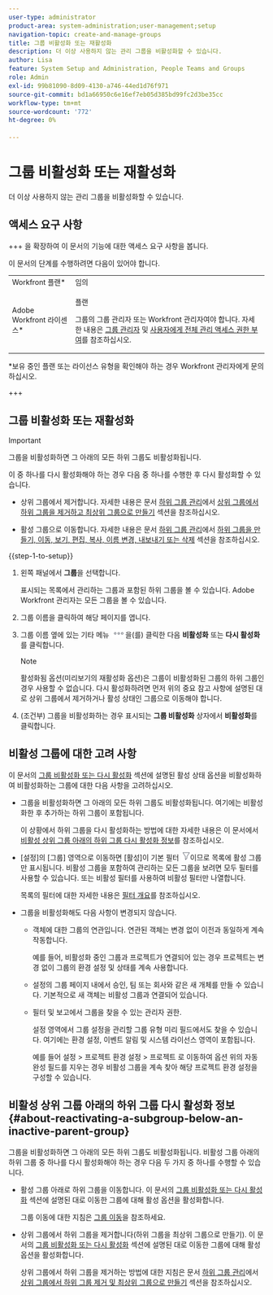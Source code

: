 ```yaml
---
user-type: administrator
product-area: system-administration;user-management;setup
navigation-topic: create-and-manage-groups
title: 그룹 비활성화 또는 재활성화
description: 더 이상 사용하지 않는 관리 그룹을 비활성화할 수 있습니다.
author: Lisa
feature: System Setup and Administration, People Teams and Groups
role: Admin
exl-id: 99b81090-8d09-4130-a746-44ed1d76f971
source-git-commit: bd1a66950c6e16ef7eb05d385bd99fc2d3be35cc
workflow-type: tm+mt
source-wordcount: '772'
ht-degree: 0%

---
```


# 그룹 비활성화 또는 재활성화

<!--
If Callisto adds the <b>Is active</b> checkbox to the Details page for groups you view, add that info to Manage groups/Create and manage groups/manage-a-group and to Manage groups/Create and manage groups/view-and-manage-a-groups-details
-->

더 이상 사용하지 않는 관리 그룹을 비활성화할 수 있습니다.

## 액세스 요구 사항

+++ 을 확장하여 이 문서의 기능에 대한 액세스 요구 사항을 봅니다.

이 문서의 단계를 수행하려면 다음이 있어야 합니다.

<table style="table-layout:auto"> 
 <col> 
 <col> 
 <tbody> 
  <tr> 
   <td role="rowheader">Workfront 플랜*</td> 
   <td>임의</td> 
  </tr> 
  <tr> 
   <td role="rowheader">Adobe Workfront 라이센스*</td> 
   <td> <p>플랜 </p> <p>그룹의 그룹 관리자 또는 Workfront 관리자여야 합니다. 자세한 내용은 <a href="../../../administration-and-setup/manage-groups/group-roles/group-administrators.md" class="MCXref xref">그룹 관리자</a> 및 <a href="../../../administration-and-setup/add-users/configure-and-grant-access/grant-a-user-full-administrative-access.md" class="MCXref xref">사용자에게 전체 관리 액세스 권한 부여</a>를 참조하십시오.</p> </td> 
  </tr> 
 </tbody> 
</table>

&#42;보유 중인 플랜 또는 라이선스 유형을 확인해야 하는 경우 Workfront 관리자에게 문의하십시오.

+++

## 그룹 비활성화 또는 재활성화

>[!IMPORTANT]
>
>그룹을 비활성화하면 그 아래의 모든 하위 그룹도 비활성화됩니다.
>
>이 중 하나를 다시 활성화해야 하는 경우 다음 중 하나를 수행한 후 다시 활성화할 수 있습니다.
>
>* 상위 그룹에서 제거합니다. 자세한 내용은 문서 [하위 그룹 관리](../../../administration-and-setup/manage-groups/create-and-manage-subgroups/manage-subgroups.md)에서 [상위 그룹에서 하위 그룹을 제거하고 최상위 그룹으로 만들기](../../../administration-and-setup/manage-groups/create-and-manage-subgroups/manage-subgroups.md#make) 섹션을 참조하십시오.
>
>* 활성 그룹으로 이동합니다. 자세한 내용은 문서 [하위 그룹 관리](../../../administration-and-setup/manage-groups/create-and-manage-subgroups/manage-subgroups.md)에서 [하위 그룹을 만들기, 이동, 보기, 편집, 복사, 이름 변경, 내보내기 또는 삭제](../../../administration-and-setup/manage-groups/create-and-manage-subgroups/manage-subgroups.md#create) 섹션을 참조하십시오.

{{step-1-to-setup}}

1. 왼쪽 패널에서 **그룹**&#x200B;을 선택합니다.

   표시되는 목록에서 관리하는 그룹과 포함된 하위 그룹을 볼 수 있습니다. Adobe Workfront 관리자는 모든 그룹을 볼 수 있습니다.

1. 그룹 이름을 클릭하여 해당 페이지를 엽니다.

1. 그룹 이름 옆에 있는 기타 메뉴 ![](assets/more-icon.png)을(를) 클릭한 다음 **비활성화** 또는 **다시 활성화**&#x200B;를 클릭합니다.

   >[!NOTE]
   >
   >활성화됨 옵션(미리보기의 재활성화 옵션)은 그룹이 비활성화된 그룹의 하위 그룹인 경우 사용할 수 없습니다. 다시 활성화하려면 먼저 위의 중요 참고 사항에 설명된 대로 상위 그룹에서 제거하거나 활성 상태인 그룹으로 이동해야 합니다.

1. (조건부) 그룹을 비활성화하는 경우 표시되는 **그룹 비활성화** 상자에서 **비활성화**&#x200B;를 클릭합니다.

## 비활성 그룹에 대한 고려 사항

이 문서의 [그룹 비활성화 또는 다시 활성화](#View) 섹션에 설명된 활성 상태 옵션을 비활성화하여 비활성화하는 그룹에 대한 다음 사항을 고려하십시오.

* 그룹을 비활성화하면 그 아래의 모든 하위 그룹도 비활성화됩니다. 여기에는 비활성화한 후 추가하는 하위 그룹이 포함됩니다.

  이 상황에서 하위 그룹을 다시 활성화하는 방법에 대한 자세한 내용은 이 문서에서 [비활성 상위 그룹 아래의 하위 그룹 다시 활성화 정보](#about-reactivating-a-subgroup-below-an-inactive-parent-group)를 참조하십시오.

* [설정]의 [그룹] 영역으로 이동하면 [활성]이 기본 필터 ![](assets/filter-nwepng.png)이므로 목록에 활성 그룹만 표시됩니다. 비활성 그룹을 포함하여 관리하는 모든 그룹을 보려면 모두 필터를 사용할 수 있습니다. 또는 비활성 필터를 사용하여 비활성 필터만 나열합니다.

  목록의 필터에 대한 자세한 내용은 [필터 개요](../../../reports-and-dashboards/reports/reporting-elements/filters-overview.md)를 참조하십시오.

* 그룹을 비활성화해도 다음 사항이 변경되지 않습니다.

   * 객체에 대한 그룹의 연관입니다. 연관된 객체는 변경 없이 이전과 동일하게 계속 작동합니다.

     예를 들어, 비활성화 중인 그룹과 프로젝트가 연결되어 있는 경우 프로젝트는 변경 없이 그룹의 환경 설정 및 상태를 계속 사용합니다.

   * 설정의 그룹 페이지 내에서 승인, 팀 또는 회사와 같은 새 개체를 만들 수 있습니다. 기본적으로 새 객체는 비활성 그룹과 연결되어 있습니다.
   * 필터 및 보고에서 그룹을 찾을 수 있는 관리자 권한.

     설정 영역에서 그룹 설정을 관리할 그룹 유형 미리 필드에서도 찾을 수 있습니다. 여기에는 환경 설정, 이벤트 알림 및 시스템 라이선스 영역이 포함됩니다.

     예를 들어 설정 > 프로젝트 환경 설정 > 프로젝트 로 이동하여 옵션 위의 자동 완성 필드를 지우는 경우 비활성 그룹을 계속 찾아 해당 프로젝트 환경 설정을 구성할 수 있습니다.

## 비활성 상위 그룹 아래의 하위 그룹 다시 활성화 정보 {#about-reactivating-a-subgroup-below-an-inactive-parent-group}

그룹을 비활성화하면 그 아래의 모든 하위 그룹도 비활성화됩니다. 비활성 그룹 아래의 하위 그룹 중 하나를 다시 활성화해야 하는 경우 다음 두 가지 중 하나를 수행할 수 있습니다.

* 활성 그룹 아래로 하위 그룹을 이동합니다. 이 문서의 [그룹 비활성화 또는 다시 활성화](#View) 섹션에 설명된 대로 이동한 그룹에 대해 활성 옵션을 활성화합니다.

  그룹 이동에 대한 지침은 [그룹 이동](../../../administration-and-setup/manage-groups/create-and-manage-groups/move-a-group.md)을 참조하세요.

* 상위 그룹에서 하위 그룹을 제거합니다(하위 그룹을 최상위 그룹으로 만들기). 이 문서의 [그룹 비활성화 또는 다시 활성화](#View) 섹션에 설명된 대로 이동한 그룹에 대해 활성 옵션을 활성화합니다.

  상위 그룹에서 하위 그룹을 제거하는 방법에 대한 지침은 문서 [하위 그룹 관리](../../../administration-and-setup/manage-groups/create-and-manage-subgroups/manage-subgroups.md)에서 [상위 그룹에서 하위 그룹 제거 및 최상위 그룹으로 만들기](../../../administration-and-setup/manage-groups/create-and-manage-subgroups/manage-subgroups.md#make) 섹션을 참조하십시오.
